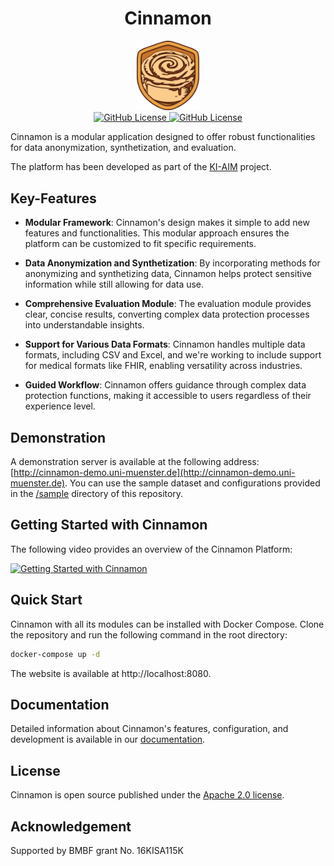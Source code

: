 <h1 align="center">
  Cinnamon
</h1>

<div align="center">
  <img src="./cinnamon-platform/cinnamon-frontend/src/app/assets/cinnamon-logo.png" alt="Cinnamon logo" width="100">
</div>

<div align="center">

<a href="https://github.com/KI-AIM/Cinnamon/blob/main/LICENSE">
  <img alt="GitHub License" src="https://img.shields.io/badge/License-Apache%202.0-blue.svg">
</a>

<a href="https://github.com/ki-aim/cinnamon/actions/workflows/docker-push.yml">
  <img alt="GitHub License" src="https://github.com/ki-aim/cinnamon/actions/workflows/docker-push.yml/badge.svg">
</a>

</div>

Cinnamon is a modular application designed to offer robust functionalities for data anonymization, synthetization, and evaluation.

The platform has been developed as part of the [KI-AIM](https://www.forschung-it-sicherheit-kommunikationssysteme.de/projekte/ki-aim) project.

## Key-Features

- **Modular Framework**: Cinnamon's design makes it simple to add new features and functionalities. This modular
  approach ensures the platform can be customized to fit specific requirements.


- **Data Anonymization and Synthetization**: By incorporating methods for anonymizing and synthetizing data, Cinnamon
  helps protect sensitive information while still allowing for data use.


- **Comprehensive Evaluation Module**: The evaluation module provides clear, concise results, converting complex data
  protection processes into understandable insights.


- **Support for Various Data Formats**: Cinnamon handles multiple data formats, including CSV and Excel, and we're
  working to include support for medical formats like FHIR, enabling versatility across industries.


- **Guided Workflow**: Cinnamon offers guidance through complex data protection functions, making it accessible to users
  regardless of their experience level.

## Demonstration

A demonstration server is available at the following address: [http://cinnamon-demo.uni-muenster.de](http://cinnamon-demo.uni-muenster.de).
You can use the sample dataset and configurations provided in the [/sample](./sample/Heart_Disease_Dataset) directory of this repository.

## Getting Started with Cinnamon

The following video provides an overview of the Cinnamon Platform:

[![Getting Started with Cinnamon](https://img.youtube.com/vi/KQ0WHKMXXA8/0.jpg)](https://www.youtube.com/watch?v=KQ0WHKMXXA8)

## Quick Start
Cinnamon with all its modules can be installed with Docker Compose.
Clone the repository and run the following command in the root directory:

```bash
docker-compose up -d
```

The website is available at http://localhost:8080.

## Documentation
Detailed information about Cinnamon's features, configuration, and development is available in our [documentation](https://ki-aim.github.io/cinnamon-docs/).

## License
Cinnamon is open source published under the [Apache 2.0 license](https://www.apache.org/licenses/LICENSE-2.0.html).

## Acknowledgement
Supported by BMBF grant No. 16KISA115K
